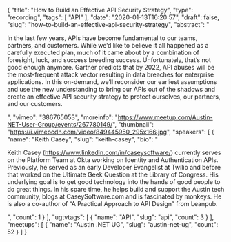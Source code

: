 {
  "title": "How to Build an Effective API Security Strategy",
  "type": "recording",
  "tags": [
    "API"
  ],
  "date": "2020-01-13T16:20:57",
  "draft": false,
  "slug": "how-to-build-an-effective-api-security-strategy",
  "abstract": "<p>In the last few years, APIs have become fundamental to our teams, partners, and customers. While we’d like to believe it all happened as a carefully executed plan, much of it came about by a combination of foresight, luck, and success breeding success. Unfortunately, that’s not good enough anymore. Gartner predicts that by 2022, API abuses will be the most-frequent attack vector resulting in data breaches for enterprise applications. In this on-demand, we’ll reconsider our earliest assumptions and use the new understanding to bring our APIs out of the shadows and create an effective API security strategy to protect ourselves, our partners, and our customers.</p>",
  "vimeo": "386765053",
  "moreinfo": "https://www.meetup.com/Austin-NET-User-Group/events/267780149/",
  "thumbnail": "https://i.vimeocdn.com/video/849445950_295x166.jpg",
  "speakers": [
    {
      "name": "Keith Casey",
      "slug": "keith-casey",
      "bio": "<p>Keith Casey (https://www.linkedin.com/in/caseysoftware/) currently serves on the Platform Team at Okta working on Identity and Authentication APIs. Previously, he served as an early Developer Evangelist at Twilio and before that worked on the Ultimate Geek Question at the Library of Congress. His underlying goal is to get good technology into the hands of good people to do great things. In his spare time, he helps build and support the Austin tech community, blogs at CaseySoftware.com and is fascinated by monkeys. He is also a co-author of “A Practical Approach to API Design” from Leanpub.</p>",
      "count": 1
    }
  ],
  "ugtvtags": [
    {
      "name": "API",
      "slug": "api",
      "count": 3
    }
  ],
  "meetups": [
    {
      "name": "Austin .NET UG",
      "slug": "austin-net-ug",
      "count": 52
    }
  ]
}